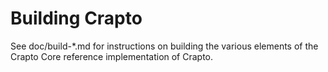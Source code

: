 Building Crapto
================

See doc/build-*.md for instructions on building the various
elements of the Crapto Core reference implementation of Crapto.
